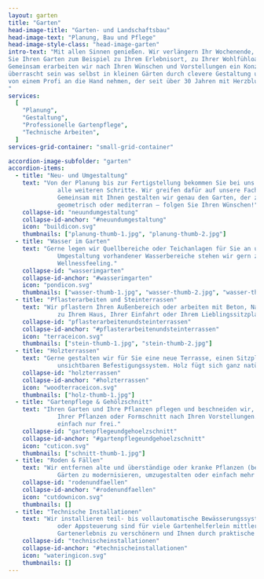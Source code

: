 ```yaml
---
layout: garten
title: "Garten"
head-image-title: "Garten- und Landschaftsbau"
head-image-text: "Planung, Bau und Pflege"
head-image-style-class: "head-image-garten"
intro-text: "Mit allen Sinnen genießen. Wir verlängern Ihr Wochenende, Ihren Urlaub, Ihre schönsten Stunden. Gestalten
Sie Ihren Garten zum Beispiel zu Ihrem Erlebnisort, zu Ihrer Wohlfühloase oder zu Ihrem ganz persönlichen Rückzugsort.
Gemeinsam erarbeiten wir nach Ihren Wünschen und Vorstellungen ein Konzept, das Sie zum Ziel bringt. Sie werden
überrascht sein was selbst in kleinen Gärten durch clevere Gestaltung und passende Pflanzen möglich ist. Lassen Sie sich
von einem Profi an die Hand nehmen, der seit über 30 Jahren mit Herzblut und Leidenschaft für seinen Beruf - Ihren Garten - lebt.<br>
"
services:
  [
    "Planung",
    "Gestaltung",
    "Professionelle Gartenpflege",
    "Technische Arbeiten",
  ]
services-grid-container: "small-grid-container"

accordion-image-subfolder: "garten"
accordion-items:
  - title: "Neu- und Umgestaltung"
    text: "Von der Planung bis zur Fertigstellung bekommen Sie bei uns alles aus einer Hand. Eine sorgfältige Planung Ihres Vorhabens ist der Grundstein für
              alle weiteren Schritte. Wir greifen dafür auf unsere Fachexpertise und langjährige Erfahrung zurück und nehmen Sie bei allen Schritten mit.
              Gemeinsam mit Ihnen gestalten wir genau den Garten, der zu Ihnen und Ihrer Lebenssituation passt. Ob naturnaher Garten, Spielgarten, pflegeleicht,
              geometrisch oder mediterran – folgen Sie Ihren Wünschen!"
    collapse-id: "neuundumgestaltung"
    collapse-id-anchor: "#neuundumgestaltung"
    icon: "buildicon.svg"
    thumbnails: ["planung-thumb-1.jpg", "planung-thumb-2.jpg"]
  - title: "Wasser im Garten"
    text: "Gerne legen wir Quellbereiche oder Teichanlagen für Sie an und nehmen zuvor auch die notwendigen Erdarbeiten hierfür vor. Auch bei der
              Umgestaltung vorhandener Wasserbereiche stehen wir gern zu Ihrer Verfügung. Plätschernde Brunnen und Wasserläufe sorgen für ein zusätzliches
              Wellnessfeeling."
    collapse-id: "wasserimgarten"
    collapse-id-anchor: "#wasserimgarten"
    icon: "pondicon.svg"
    thumbnails: ["wasser-thumb-1.jpg", "wasser-thumb-2.jpg", "wasser-thumb-3.jpg"]
  - title: "Pflasterarbeiten und Steinterrassen"
    text: "Wir pflastern Ihren Außenbereich oder arbeiten mit Beton, Naturstein oder keramischen Platten. Entdecken Sie die vielseitigen Möglichkeiten, die
              zu Ihrem Haus, Ihrer Einfahrt oder Ihrem Lieblingssitzplatz passen. Dabei liegen Form, Material und Größe in Ihrer Hand."
    collapse-id: "pflasterarbeitenundsteinterrassen"
    collapse-id-anchor: "#pflasterarbeitenundsteinterrassen"
    icon: "terraceicon.svg"
    thumbnails: ["stein-thumb-1.jpg", "stein-thumb-2.jpg"]
  - title: "Holzterrassen"
    text: "Gerne gestalten wir für Sie eine neue Terrasse, einen Sitzplatz oder eine Poolumrandung aus hochwertig verarbeitetem Holz, z. B. mit einem
              unsichtbaren Befestigungssystem. Holz fügt sich ganz natürlich in Ihren Garten ein und trägt durch seine warme Optik zum Wohlfühlfaktor bei."
    collapse-id: "holzterrassen"
    collapse-id-anchor: "#holzterrassen"
    icon: "woodterraceicon.svg"
    thumbnails: ["holz-thumb-1.jpg"]
  - title: "Gartenpflege & Gehölzschnitt"
    text: "Ihren Garten und Ihre Pflanzen pflegen und beschneiden wir, wie Sie es wünschen, egal ob Heckenschnitt, Rasenschnitt, Vertikutieren, Umsetzen
              Ihrer Pflanzen oder Formschnitt nach Ihren Vorstellungen. So erhalten Sie Ihren Garten und steigern seinen Wert – oder Sie haben am Wochenende
              einfach nur frei."
    collapse-id: "gartenpflegeundgehoelzschnitt"
    collapse-id-anchor: "#gartenpflegeundgehoelzschnitt"
    icon: "cuticon.svg"
    thumbnails: ["schnitt-thumb-1.jpg"]
  - title: "Roden & Fällen"
    text: "Wir entfernen alte und überständige oder kranke Pflanzen (bester Zeitraum Ende September bis Ende Februar). So können neue Räume entstehen, um
              Gärten zu modernisieren, umzugestalten oder einfach mehr Fläche zu schaffen."
    collapse-id: "rodenundfaellen"
    collapse-id-anchor: "#rodenundfaellen"
    icon: "cutdownicon.svg"
    thumbnails: []
  - title: "Technische Installationen"
    text: "Wir installieren teil- bis vollautomatische Bewässerungssysteme, setzen Lichtakzente durch Beleuchtung und richten Ihren Mähroboter ein. Computer-
              oder Appsteuerung sind für viele Gartenhelferlein mittlerweile der Standard und werden auch von uns gern für Sie eingerichtet. Alles um Ihr
              Gartenerlebnis zu verschönern und Ihnen durch praktische Gadgets die Arbeit zu erleichtern."
    collapse-id: "technischeinstallationen"
    collapse-id-anchor: "#technischeinstallationen"
    icon: "wateringicon.svg"
    thumbnails: []
---
```

